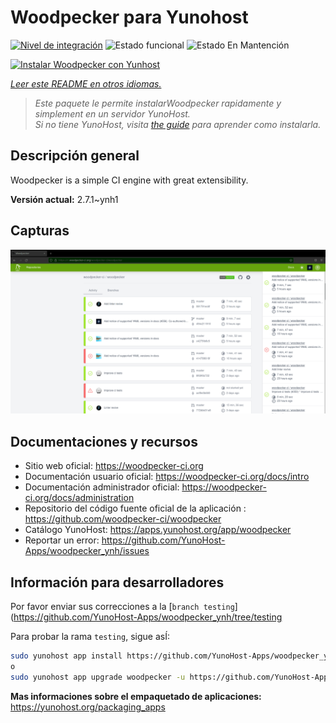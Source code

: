 <!--
Este archivo README esta generado automaticamente<https://github.com/YunoHost/apps/tree/master/tools/readme_generator>
No se debe editar a mano.
-->

# Woodpecker para Yunohost

[![Nivel de integración](https://dash.yunohost.org/integration/woodpecker.svg)](https://ci-apps.yunohost.org/ci/apps/woodpecker/) ![Estado funcional](https://ci-apps.yunohost.org/ci/badges/woodpecker.status.svg) ![Estado En Mantención](https://ci-apps.yunohost.org/ci/badges/woodpecker.maintain.svg)

[![Instalar Woodpecker con Yunhost](https://install-app.yunohost.org/install-with-yunohost.svg)](https://install-app.yunohost.org/?app=woodpecker)

*[Leer este README en otros idiomas.](./ALL_README.md)*

> *Este paquete le permite instalarWoodpecker rapidamente y simplement en un servidor YunoHost.*  
> *Si no tiene YunoHost, visita [the guide](https://yunohost.org/install) para aprender como instalarla.*

## Descripción general

Woodpecker is a simple CI engine with great extensibility.


**Versión actual:** 2.7.1~ynh1

## Capturas

![Captura de Woodpecker](./doc/screenshots/woodpecker.png)

## Documentaciones y recursos

- Sitio web oficial: <https://woodpecker-ci.org>
- Documentación usuario oficial: <https://woodpecker-ci.org/docs/intro>
- Documentación administrador oficial: <https://woodpecker-ci.org/docs/administration>
- Repositorio del código fuente oficial de la aplicación : <https://github.com/woodpecker-ci/woodpecker>
- Catálogo YunoHost: <https://apps.yunohost.org/app/woodpecker>
- Reportar un error: <https://github.com/YunoHost-Apps/woodpecker_ynh/issues>

## Información para desarrolladores

Por favor enviar sus correcciones a la [`branch testing`](https://github.com/YunoHost-Apps/woodpecker_ynh/tree/testing

Para probar la rama `testing`, sigue asÍ:

```bash
sudo yunohost app install https://github.com/YunoHost-Apps/woodpecker_ynh/tree/testing --debug
o
sudo yunohost app upgrade woodpecker -u https://github.com/YunoHost-Apps/woodpecker_ynh/tree/testing --debug
```

**Mas informaciones sobre el empaquetado de aplicaciones:** <https://yunohost.org/packaging_apps>
